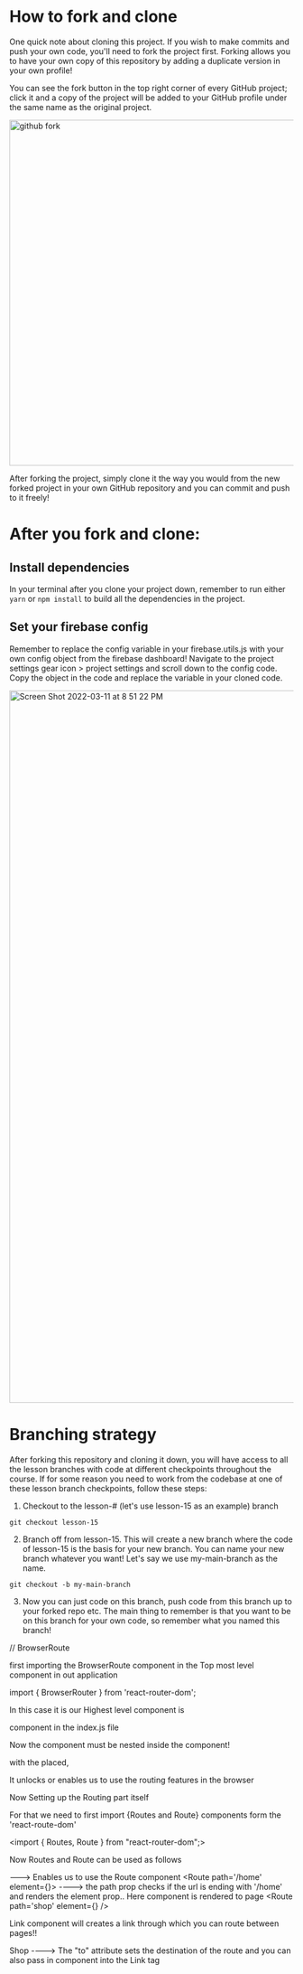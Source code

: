 # How to fork and clone
One quick note about cloning this project. If you wish to make commits and push your own code, you'll need to fork the project first. Forking allows you to have your own copy of this repository by adding a duplicate version in your own profile!

You can see the fork button in the top right corner of every GitHub project; click it and a copy of the project will be added to your GitHub profile under the same name as the original project.

<img width="612" alt="github fork" src="https://user-images.githubusercontent.com/10578605/157998981-4bfd1f83-825c-4664-b22d-b2c7d471dc70.png">

After forking the project, simply clone it the way you would from the new forked project in your own GitHub repository and you can commit and push to it freely!

# After you fork and clone:

## Install dependencies
In your terminal after you clone your project down, remember to run either `yarn` or `npm install` to build all the dependencies in the project.

## Set your firebase config

Remember to replace the config variable in your firebase.utils.js with your own config object from the firebase dashboard! Navigate to the project settings gear icon > project settings and scroll down to the config code. Copy the object in the code and replace the variable in your cloned code.

<img width="1261" alt="Screen Shot 2022-03-11 at 8 51 22 PM" src="https://user-images.githubusercontent.com/10578605/157999158-10e921cc-9ee5-46f6-a0c5-1ae5686f54f3.png">

# Branching strategy

After forking this repository and cloning it down, you will have access to all the lesson branches with code at different checkpoints throughout the course. If for some reason you need to work from the codebase at one of these lesson branch checkpoints, follow these steps:

1. Checkout to the lesson-# (let's use lesson-15 as an example) branch
```
git checkout lesson-15
```
2. Branch off from lesson-15. This will create a new branch where the code of lesson-15 is the basis for your new branch. You can name your new branch whatever you want! Let's say we use my-main-branch as the name.
```
git checkout -b my-main-branch
```
3. Now you can just code on this branch, push code from this branch up to your forked repo etc. The main thing to remember is that you want to be on this branch for your own code, so remember what you named this branch!


<!-- REACT ROUTING -->

// BrowserRoute

first importing the BrowserRoute component in the Top most level component in out application 

import { BrowserRouter } from 'react-router-dom';

In this case it is our Highest level component is <App />

<App /> component  in the index.js file

Now the <App /> component must  be nested inside the <BrowserRoute /> component!

with the <BrowserRoute /> placed, 

It unlocks or enables us to use the routing features in the browser

<!-- Routing -->


Now Setting up the Routing part itself

For that we need to first import {Routes and Route} components form the 'react-route-dom'

<import { Routes, Route } from "react-router-dom";> 

Now Routes and Route can be used as follows

<Routes>  ---> Enables us to use the Route component
      <Route path='/home' element={<Home />}> ----> the path prop checks if the url is ending with '/home' and renders the element prop.. Here <Home /> component is rendered to page
        <Route path='shop' element={<Shop />} />
      </Route>
</Routes>

<!-- Using <Link /> -->

Link component will creates a link through which you can route between pages!!

<Link className="nav-link" to='/shop'>Shop</Link> ----> The "to" attribute sets the destination of the route and you can also pass in component into the Link tag



<!-- Heeyyyyyy

  OKok chudu see nenu anni sarlu important ani anttuu
  and also ivale chepthe excitment pothadhi ante 
  pakka neeku ardam aipoyi untadhi that it was about your birthday 😭😭😭
  okk yess it is

  sooo seee First thingg advance happyyy birthday reeee
  you're 20 years old now, numbers tho count chesthe technically 2 years older than mee
  not fairrr😭😭😭😭

  see pakka there will bee full calls and stuff and then you'll be tired after that
  i will send you a feww videos i made for your birthday 
  seee ivvi are not the same talk video
  
  there is something more special for you nanaa
  i hope you'll like ittt😶‍🌫️

  seee motham free ayaka when you're alone in your bed or whatever watch them nana
  ee sarii watch them in one goooo please reee😭

  you'll really like them
  i hope you do😶‍🌫️

  evaru lenapudu when you're all free then watch itt nanna
  Happy birthday love youuu

 -->

 <!--  OKok chudu see nenu anni sarlu important ani anttuu
  and also ivale chepthe excitment pothadhi ante 
  pakka neeku ardam aipoyi untadhi that it was about your birthday 😭😭😭
  okk yess it is

  sooo seee First thingg advance happyyy birthday reeee
  you're 20 years old now, numbers tho count chesthe technically 2 years older than mee
  not fairrr😭😭😭😭

  see pakka there will bee full calls and stuff and then you'll be tired after that
  i will send you a feww videos i made for your birthday 
  seee ivvi are not the same talk video
  
  there is something more special for you nanaa
  i hope you'll like ittt😶‍🌫️

  seee motham free ayaka when you're alone in your bed or whatever watch them nana
  ee sarii watch them in one goooo please reee😭

  you'll really like them
  i hope you do😶‍🌫️

  evaru lenapudu when you're all free then watch itt nanna
  Happy birthday love youuu -->






